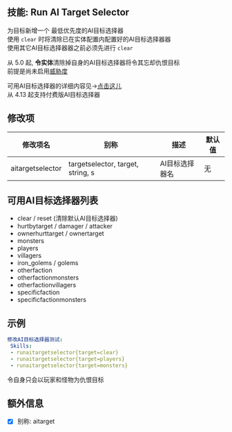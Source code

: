 技能: Run AI Target Selector
--------------------------

为目标新增一个 最低优先度的AI目标选择器  
使用 `clear` 时将清除已在实体配置内配置好的AI目标选择器器   
使用其它AI目标选择器器之前必须先进行 `clear`  

从 5.0 起, **令实体**清除掉自身的AI目标选择器将令其忘却仇恨目标  
前提是尚未启用[威胁度](/实体/威胁度)

可用AI目标选择器的详细内容见->[点击这儿](/实体/AI)  
从 4.13 起支持付费版AI目标选择器

修改项
----------

| 修改项名 | 别称    | 描述                                                                                                    | 默认值 |
|-----------|------------|----------------------------------------------------------------------------------------------------------------|---------------|
| aitargetselector | targetselector, target, string, s | AI目标选择器名 | 无 |

可用AI目标选择器列表
------------------------

-   clear / reset (清除默认AI目标选择器)
-   hurtbytarget / damager / attacker
-   ownerhurttarget / ownertarget
-   monsters
-   players
-   villagers
-   iron_golems / golems
-   otherfaction
-   otherfactionmonsters
-   otherfactionvillagers
-   specificfaction
-   specificfactionmonsters

示例
-------

```yaml
修改AI目标选择器测试:
 Skills:
 - runaitargetselector{target=clear}
 - runaitargetselector{target=players}
 - runaitargetselector{target=monsters}
```
令自身只会以玩家和怪物为仇恨目标

额外信息
--

- [x] 别称: aitarget